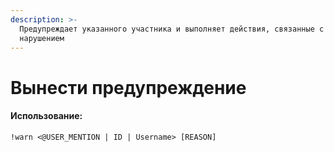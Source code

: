 ```yaml
---
description: >-
  Предупреждает указанного участника и выполняет действия, связанные с
  нарушением
---
```


# Вынести предупреждение

#### Использование:

```
!warn <@USER_MENTION | ID | Username> [REASON]
```
